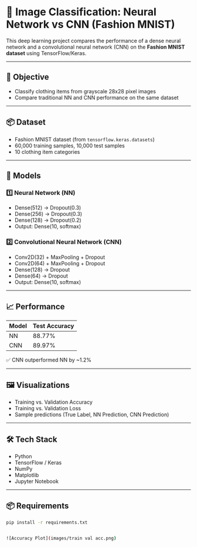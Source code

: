 # 🧠 Image Classification: Neural Network vs CNN (Fashion MNIST)

This deep learning project compares the performance of a dense neural network and a convolutional neural network (CNN) on the **Fashion MNIST dataset** using TensorFlow/Keras.

---

## 🎯 Objective

- Classify clothing items from grayscale 28x28 pixel images
- Compare traditional NN and CNN performance on the same dataset

---

## 📦 Dataset

- Fashion MNIST dataset (from `tensorflow.keras.datasets`)
- 60,000 training samples, 10,000 test samples
- 10 clothing item categories

---

## 🧠 Models

### 1️⃣ Neural Network (NN)
- Dense(512) → Dropout(0.3)
- Dense(256) → Dropout(0.3)
- Dense(128) → Dropout(0.2)
- Output: Dense(10, softmax)

### 2️⃣ Convolutional Neural Network (CNN)
- Conv2D(32) + MaxPooling + Dropout
- Conv2D(64) + MaxPooling + Dropout
- Dense(128) → Dropout
- Dense(64) → Dropout
- Output: Dense(10, softmax)

---

## 📈 Performance

| Model | Test Accuracy |
|-------|----------------|
| NN    | 88.77%         |
| CNN   | 89.97%         |

✅ CNN outperformed NN by ~1.2%

---

## 🖼️ Visualizations

- Training vs. Validation Accuracy
- Training vs. Validation Loss
- Sample predictions (True Label, NN Prediction, CNN Prediction)

---

## 🛠️ Tech Stack

- Python
- TensorFlow / Keras
- NumPy
- Matplotlib
- Jupyter Notebook

---

## 📦 Requirements

```bash
pip install -r requirements.txt


![Accuracy Plot](images/train val acc.png)

